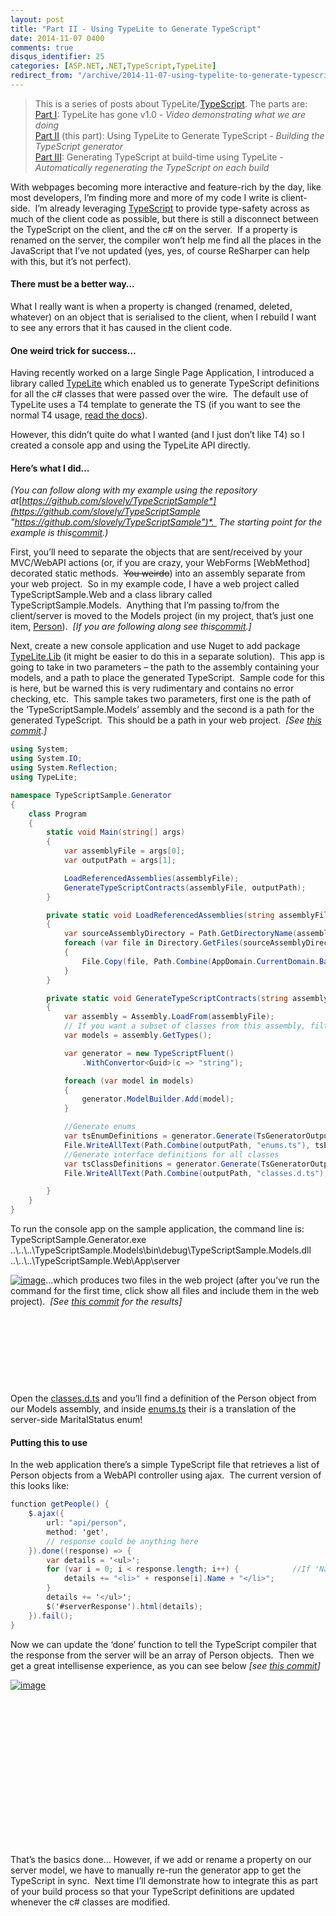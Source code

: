 ```yaml
---
layout: post
title: "Part II - Using TypeLite to Generate TypeScript"
date: 2014-11-07 0400
comments: true
disqus_identifier: 25
categories: [ASP.NET,.NET,TypeScript,TypeLite]
redirect_from: "/archive/2014-11-07-using-typelite-to-generate-typescript.aspx/"
---
```

> This is a series of posts about
> TypeLite/[TypeScript](http://www.typescriptlang.org/). The parts are:
> \
> [Part
> I](http://blog.simonlovely.com/archive/2014/11/07/typelite-has-gone-v1.0.aspx):
> TypeLite has gone v1.0 *- Video demonstrating what we are doing* \
> [Part
> II](http://blog.simonlovely.com/archive/2014/11/09/using-typelite-to-generate-typescript.aspx)
> (this part): Using TypeLite to Generate TypeScript *- Building the
> TypeScript generator* \
> [Part
> III](http://blog.simonlovely.com/archive/2015/11/16/generating-typescript-at-build-time-using-typelite.aspx):
> Generating TypeScript at build-time using TypeLite *- Automatically
> regenerating the TypeScript on each build*

With webpages becoming more interactive and feature-rich by the day,
like most developers, I’m finding more and more of my code I write is
client-side.  I’m already leveraging
[TypeScript](http://www.typescriptlang.org/) to provide type-safety
across as much of the client code as possible, but there is still a
disconnect between the TypeScript on the client, and the c\# on the
server.  If a property is renamed on the server, the compiler won’t help
me find all the places in the JavaScript that I’ve not updated (yes,
yes, of course ReSharper can help with this, but it’s not perfect).

#### There must be a better way…

What I really want is when a property is changed (renamed, deleted,
whatever) on an object that is serialised to the client, when I rebuild
I want to see any errors that it has caused in the client code.

#### One weird trick for success…

Having recently worked on a large Single Page Application, I introduced
a library called [TypeLite](https://bitbucket.org/LukasKabrt/typelite)
which enabled us to generate TypeScript definitions for all the c\#
classes that were passed over the wire.  The default use of TypeLite
uses a T4 template to generate the TS (if you want to see the normal T4
usage, [read the docs](http://type.litesolutions.net/Tutorials)).

However, this didn’t quite do what I wanted (and I just don’t like T4)
so I created a console app and using the TypeLite API directly. 

#### Here’s what I did…

*(You can follow along with my example using the repository
at*[*https://github.com/slovely/TypeScriptSample*](https://github.com/slovely/TypeScriptSample "https://github.com/slovely/TypeScriptSample")*. 
The starting point for the example is
this*[*commit*](https://github.com/slovely/TypeScriptSample/tree/7b7bac8f65613be3d28e405ea8c0da66b70268fd)*.)*

First, you’ll need to separate the objects that are sent/received by
your MVC/WebAPI actions (or, if you are crazy, your WebForms [WebMethod]
decorated static methods.  ~~You weirdo~~) into an assembly separate
from your web project.  So in my example code, I have a web project
called TypeScriptSample.Web and a class library called
TypeScriptSample.Models.  Anything that I’m passing to/from the
client/server is moved to the Models project (in my project, that’s just
one item,
[Person](https://github.com/slovely/TypeScriptSample/blob/7b7bac8f65613be3d28e405ea8c0da66b70268fd/src/TypeScriptSample.Web/Models/Person.cs)). 
*[If you are following along see
this*[*commit*](https://github.com/slovely/TypeScriptSample/commit/41ff4e8ce56bfe5bf08300db4e075587c9b7d4e1)*.]*

Next, create a new console application and use Nuget to add package
[TypeLite.Lib](https://www.nuget.org/packages/TypeLite.Lib) (it might be
easier to do this in a separate solution).  This app is going to take in
two parameters – the path to the assembly containing your models, and a
path to place the generated TypeScript.  Sample code for this is here,
but be warned this is very rudimentary and contains no error checking,
etc.  This sample takes two parameters, first one is the path of the
‘TypeScriptSample.Models’ assembly and the second is a path for the
generated TypeScript.  This should be a path in your web project.  *[See
[this
commit](https://github.com/slovely/TypeScriptSample/commit/545d6ddca094c8b03192edfb194cfd216acb83c1).]*

```csharp
using System;
using System.IO;
using System.Reflection;
using TypeLite;

namespace TypeScriptSample.Generator
{
    class Program
    {
        static void Main(string[] args)
        {
            var assemblyFile = args[0];
            var outputPath = args[1];

            LoadReferencedAssemblies(assemblyFile);
            GenerateTypeScriptContracts(assemblyFile, outputPath);
        }

        private static void LoadReferencedAssemblies(string assemblyFile)
        {
            var sourceAssemblyDirectory = Path.GetDirectoryName(assemblyFile);
            foreach (var file in Directory.GetFiles(sourceAssemblyDirectory, "*.dll"))
            {
                File.Copy(file, Path.Combine(AppDomain.CurrentDomain.BaseDirectory, new FileInfo(file).Name), true);
            }
        }

        private static void GenerateTypeScriptContracts(string assemblyFile, string outputPath)
        {
            var assembly = Assembly.LoadFrom(assemblyFile);
            // If you want a subset of classes from this assembly, filter them here
            var models = assembly.GetTypes();

            var generator = new TypeScriptFluent()
                .WithConvertor<Guid>(c => "string");

            foreach (var model in models)
            {
                generator.ModelBuilder.Add(model);
            }

            //Generate enums
            var tsEnumDefinitions = generator.Generate(TsGeneratorOutput.Enums);
            File.WriteAllText(Path.Combine(outputPath, "enums.ts"), tsEnumDefinitions);
            //Generate interface definitions for all classes
            var tsClassDefinitions = generator.Generate(TsGeneratorOutput.Properties | TsGeneratorOutput.Fields);
            File.WriteAllText(Path.Combine(outputPath, "classes.d.ts"), tsClassDefinitions);

        }
    }
}
```

To run the console app on the sample application, the command line is: \
TypeScriptSample.Generator.exe
..\\..\\..\\TypeScriptSample.Models\\bin\\debug\\TypeScriptSample.Models.dll
..\\..\\..\\TypeScriptSample.Web\\App\\server

[![image](http://blog.simonlovely.com/Images/LiveWriterUploaded/Generation-of-TypeScript-for_11FD1/image_thumb.png "image")](http://blog.simonlovely.com/Images/LiveWriterUploaded/Generation-of-TypeScript-for_11FD1/image.png)…which
produces two files in the web project (after you’ve run the command for
the first time, click show all files and include them in the web
project).  *[See [this
commit](https://github.com/slovely/TypeScriptSample/commit/4ec67d241f54e2b13caddf53a66327d2d6af1fb1)
for the results]*

 

 

 

 

Open the
[classes.d.ts](https://github.com/slovely/TypeScriptSample/blob/4ec67d241f54e2b13caddf53a66327d2d6af1fb1/src/TypeScriptSample.Web/App/server/classes.d.ts)
and you’ll find a definition of the Person object from our Models
assembly, and inside
[enums.ts](https://github.com/slovely/TypeScriptSample/blob/4ec67d241f54e2b13caddf53a66327d2d6af1fb1/src/TypeScriptSample.Web/App/server/enums.ts)
their is a translation of the server-side MaritalStatus enum!

#### Putting this to use

In the web application there’s a simple TypeScript file that retrieves a
list of Person objects from a WebAPI controller using ajax.  The current
version of this looks like:

```csharp
function getPeople() {
    $.ajax({
        url: "api/person",
        method: 'get',
        // response could be anything here
    }).done((response) => {
        var details = '<ul>';
        for (var i = 0; i < response.length; i++) {            //If 'Name' gets changed on the server, this code will fail 
            details += "<li>" + response[i].Name + "</li>";
        }
        details += '</ul>';
        $('#serverResponse').html(details);
    }).fail();
}
```

Now we can update the ‘done’ function to tell the TypeScript compiler
that the response from the server will be an array of Person objects. 
Then we get a great intellisense experience, as you can see below *[see
[this
commit](https://github.com/slovely/TypeScriptSample/commit/857dfc31e551b2020627a9226f615c4de5f18ae2)]*

[![image](http://blog.simonlovely.com/Images/LiveWriterUploaded/Generation-of-TypeScript-for_11FD1/image_thumb_3.png "image")](http://blog.simonlovely.com/Images/LiveWriterUploaded/Generation-of-TypeScript-for_11FD1/image_3.png)

 

 

 

 

 

 

 

 

That’s the basics done… However, if we add or rename a property on our
server model, we have to manually re-run the generator app to get the
TypeScript in sync.  Next time I’ll demonstrate how to integrate this as
part of your build process so that your TypeScript definitions are
updated whenever the c\# classes are modified.

